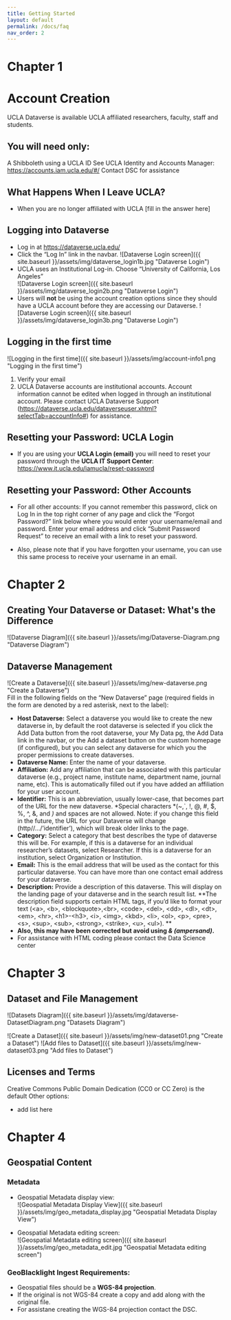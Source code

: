 ```yaml
---
title: Getting Started
layout: default
permalink: /docs/faq
nav_order: 2
---
```


# Chapter 1

# Account Creation  

UCLA Dataverse is available UCLA affiliated researchers, faculty, staff and students.   

## You will need only:
A Shibboleth using a UCLA ID
See UCLA Identity and Accounts Manager:  https://accounts.iam.ucla.edu/#/
Contact DSC for assistance

## What Happens When I Leave UCLA?
- When you are no longer affiliated with UCLA [fill in the answer here]


## Logging into Dataverse
- Log in at https://dataverse.ucla.edu/
- Click the “Log In” link in the navbar.
![Dataverse Login screen]({{ site.baseurl }}/assets/img/dataverse_login1b.jpg "Dataverse Login")
- UCLA uses an Institutional Log-in. Choose “University of California, Los Angeles”  
![Dataverse Login screen]({{ site.baseurl }}/assets/img/dataverse_login2b.png "Dataverse Login")
- Users will __not__ be using the account creation options since they should have a UCLA account before they are accessing our Dataverse.
![Dataverse Login screen]({{ site.baseurl }}/assets/img/dataverse_login3b.png "Dataverse Login")

## Logging in the first time  
![Logging in the first time]({{ site.baseurl }}/assets/img/account-info1.png "Logging in the first time")  
1. Verify your email
2. UCLA Dataverse accounts are institutional accounts. Account information cannot be edited when logged in through an institutional account.  Please contact UCLA Dataverse Support (https://dataverse.ucla.edu/dataverseuser.xhtml?selectTab=accountInfo#) for assistance.

## Resetting your Password: UCLA Login
- If you are using your **UCLA Login (email)** you will need to reset your password through the **UCLA IT Support Center**: <https://www.it.ucla.edu/iamucla/reset-password>

## Resetting your Password: Other Accounts
- For all other accounts: If you cannot remember this password, click on Log In in the top right corner of any page and click the “Forgot Password?” link below where you would enter your username/email and password. Enter your email address and click “Submit Password Request” to receive an email with a link to reset your password.  

- Also, please note that if you have forgotten your username, you can use this same process to receive your username in an email.  

# Chapter 2  
## Creating Your Dataverse or Dataset: What's the Difference  
![Dataverse Diagram]({{ site.baseurl }}/assets/img/Dataverse-Diagram.png "Dataverse Diagram")  
## Dataverse Management  
![Create a Dataverse]({{ site.baseurl }}/assets/img/new-dataverse.png "Create a Dataverse")  
Fill in the following fields on the “New Dataverse” page (required fields in the form are denoted by a red asterisk, next to the label):      
- **Host Dataverse:** Select a dataverse you would like to create the new dataverse in, by default the root dataverse is selected if you click the Add Data button from the root dataverse, your My Data pg, the Add Data link in the navbar, or the Add a dataset button on the custom homepage (if configured), but you can select any dataverse for which you the proper permissions to create dataverses.  
- **Dataverse Name:** Enter the name of your dataverse.  
- **Affiliation:** Add any affiliation that can be associated with this particular dataverse (e.g., project name, institute name, department name, journal name, etc). This is automatically filled out if you have added an affiliation for your user account.  
- **Identifier:** This is an abbreviation, usually lower-case, that becomes part of the URL for the new dataverse. *Special characters *(~,`, !, @, #, $, %, ^, &, and *)* and spaces are not allowed. Note: if you change this field in the future, the URL for your Dataverse will change (http//.../’identifier’), which will break older links to the page.  
- **Category:** Select a category that best describes the type of dataverse this will be. For example, if this is a dataverse for an individual researcher’s datasets, select Researcher. If this is a dataverse for an institution, select Organization or Institution.  
- **Email:** This is the email address that will be used as the contact for this particular dataverse. You can have more than one contact email address for your dataverse.  
- **Description:** Provide a description of this dataverse. This will display on the landing page of your dataverse and in the search result list.     **The description field supports certain HTML tags, if you’d like to format your text (\<a\>, \<b\>, \<blockquote\>,\<br\>, \<code\>, \<del\>, \<dd\>, \<dl\>, \<dt\>, \<em\>, \<hr\>, \<h1\>-\<h3\>, \<i\>, \<img\>, \<kbd\>, \<li\>, \<ol\>, \<p\>, \<pre\>, \<s\>, \<sup\>, \<sub\>, \<strong\>, \<strike\>, \<u\>, \<ul\>).  **   
- **Also, this may have been corrected but avoid using *& (ampersand)*.**   
- For assistance with HTML coding please contact the Data Science center      

# Chapter 3  
## Dataset and File Management
![Datasets Diagram]({{ site.baseurl }}/assets/img/dataverse-DatasetDiagram.png "Datasets Diagram")

![Create a Dataset]({{ site.baseurl }}/assets/img/new-dataset01.png "Create a Dataset")
![Add files to Dataset]({{ site.baseurl }}/assets/img/new-dataset03.png "Add files to Dataset")

## Licenses and Terms 
Creative Commons Public Domain Dedication (CC0 or CC Zero) is the default 
Other options: 
- add list here 


# Chapter 4 
## Geospatial Content 
### Metadata  

- Geospatial Metadata display view:  
![Geospatial Metadata Display View]({{ site.baseurl }}/assets/img/geo_metadata_display.jpg "Geospatial Metadata Display View") 

- Geospatial Metadata editing screen:  
![Geospatial Metadata editing screen]({{ site.baseurl }}/assets/img/geo_metadata_edit.jpg "Geospatial Metadata editing screen") 

### GeoBlacklight Ingest Requirements:  
- Geospatial files should be a **WGS-84 projection**. 
- If the original is not WGS-84 create a copy and add along with the original file. 
- For assistane creating the WGS-84 projection contact the DSC.